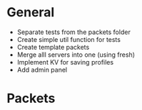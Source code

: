 # General

- Separate tests from the packets folder
- Create simple util function for tests
- Create template packets
- Merge alll servers into one (using fresh)
- Implement KV for saving profiles
- Add admin panel

# Packets
